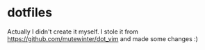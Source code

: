 dotfiles
========
Actually I didn't create it myself. I stole it from https://github.com/mutewinter/dot_vim and made some changes :)
